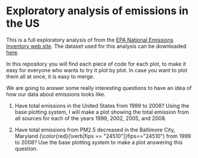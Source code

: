 # Exploratory analysis of emissions in the US
This is a full exploratory analysis of from the [EPA National Emissions Inventory web site](https://www.epa.gov/air-emissions-inventories).
The dataset used for this analysis can be downloaded [here](https://d396qusza40orc.cloudfront.net/exdata%2Fdata%2FNEI_data.zip).

In this repository you will find each piece of code for each plot, to make it easy for everyone who wants to try it plot by plot. In case you want to plot them all at once, it is easy to merge.

We are going to answer some really interesting questions to have an idea of how our data about emissions looks like.

1. Have total emissions in the United States from 1999 to 2008? 
Using the base plotting system, I will make a plot showing the total emission from all sources for each of the years 1999, 2002, 2005, and 2008.



2. Have total emissions from PM2.5 decreased in the Baltimore City, Maryland (\color{red}{\verb|fips == "24510"|}fips=="24510") from 1999 to 2008? Use the base plotting system to make a plot answering this question.
